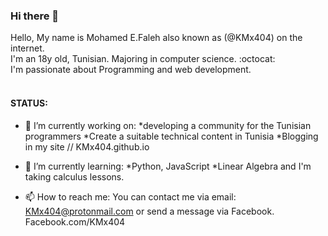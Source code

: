 ### Hi there 👋

<!--
**KMx404/KMx404** is a ✨ _special_ ✨ repository because its `README.md` (this file) appears on your GitHub profile.

Here are some ideas to get you started:

- 🔭 I’m currently working on ...
- 🌱 I’m currently learning ...
- 👯 I’m looking to collaborate on ...
- 🤔 I’m looking for help with ...
- 💬 Ask me about ...
- 📫 How to reach me: ...
- 😄 Pronouns: ...
- ⚡ Fun fact: ...
-->
Hello, My name is Mohamed E.Faleh also known as (@KMx404) on the internet. <br />
I'm an 18y old, Tunisian. Majoring in computer science. :octocat: <br />
I'm passionate about Programming and web development. <br />
<br /> 
#### STATUS: <br />
- 🔭 I’m currently working on: 
*developing a community for the Tunisian programmers
*Create a suitable technical content in Tunisia 
*Blogging in my site // KMx404.github.io 

- 🌱 I’m currently learning: 
*Python, JavaScript
*Linear Algebra and I'm taking calculus lessons. 

- 📫 How to reach me:
You can contact me via email: KMx404@protonmail.com 
or send a message via Facebook. Facebook.com/KMx404


